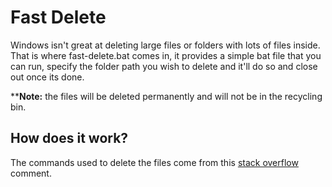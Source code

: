 # Fast Delete

Windows isn't great at deleting large files or folders with lots of files inside. That is where fast-delete.bat comes in, it provides a simple bat file that you can run, specify the folder path you wish to delete and it'll do so and close out once its done.

****Note:** the files will be deleted permanently and will not be in the recycling bin.

## How does it work?
The commands used to delete the files come from this [stack overflow](https://stackoverflow.com/questions/186737/whats-the-fastest-way-to-delete-a-large-folder-in-windows/6208144#6208144) comment.